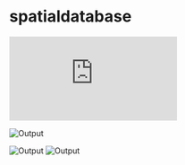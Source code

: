 # spatialdatabase

![Project Details and Report](https://github.com/mukeshkdangi/spatialdatabase/blob/master/Convex%20Hull%20HW3.3.pdf)

![Output](https://github.com/mukeshkdangi/spatialdatabase/blob/master/Screen%20Shot%202018-06-17%20at%2011.58.51%20PM.png)

![Output](https://github.com/mukeshkdangi/spatialdatabase/blob/master/Screen%20Shot%202018-06-18%20at%2010.58.48%20PM.png)
![Output](https://github.com/mukeshkdangi/spatialdatabase/blob/master/Screen%20Shot%202018-06-18%20at%2011.52.08%20PM.png)




